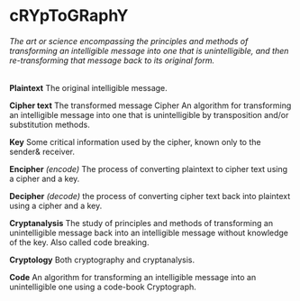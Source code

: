 # cRYpToGRaphY
###### The art or science encompassing the principles and methods of transforming an intelligible message into one that is unintelligible, and then re-transforming that message back to its original form.

**Plaintext** The original intelligible message.

**Cipher text** The transformed message Cipher An algorithm for transforming an intelligible message into one that is unintelligible by transposition and/or substitution methods.

**Key** Some critical information used by the cipher, known only to the sender& receiver.

**Encipher** *(encode)* The process of converting plaintext to cipher text using a cipher and a key.

**Decipher** *(decode)* the process of converting cipher text back into plaintext using a cipher and a key.

**Cryptanalysis** The study of principles and methods of transforming an unintelligible message back into an intelligible message without knowledge of the key. Also called code breaking.

**Cryptology** Both cryptography and cryptanalysis.

**Code** An algorithm for transforming an intelligible message into an unintelligible one using a code-book Cryptograph.
